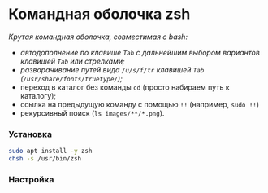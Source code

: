 # Командная оболочка zsh
*Крутая командная оболочка, совместимая с bash:*

* *автодополнение по клавише `Tab` c дальнейшим выбором вариантов клавишей `Tab` или стрелками;*
* *разворачивание путей вида `/u/s/f/tr` клавишей `Tab` (`/usr/share/fonts/truetype/`);*
* переход в каталог без команды `cd` (просто набираем путь к каталогу);
* ссылка на предыдущую команду с помощью `!!` (например, `sudo !!`)
* рекурсивный поиск (`ls images/**/*.png`).

### Установка

```bash
sudo apt install -y zsh
chsh -s /usr/bin/zsh
```
### Настройка

